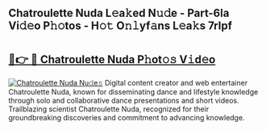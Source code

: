 ## Chatroulette Nuda L𝚎a𝚔ed N𝚞𝚍e - Part-6la Vi𝚍𝚎o P𝚑𝚘tos - H𝚘𝚝 O𝚗𝚕yf𝚊ns L𝚎a𝚔s 7rIpf

# <h2><a href="http://kf1q6h1.oniu.top/?m=Chatroulette+Nuda">🔗👉 🔴 Chatroulette Nuda P𝚑ot𝚘𝚜 V𝚒d𝚎o</a></h2>

[![Chatroulette Nuda Nu𝚍e𝚜](https://i.imgur.com/0qMVB7G.gif)](http://kf1q6h1.oniu.top/?m=Chatroulette+Nuda)
Digital content creator and web entertainer Chatroulette Nuda, known for disseminating dance and lifestyle knowledge through solo and collaborative dance presentations and short videos. Trailblazing scientist Chatroulette Nuda, recognized for their groundbreaking discoveries and commitment to advancing knowledge.  
